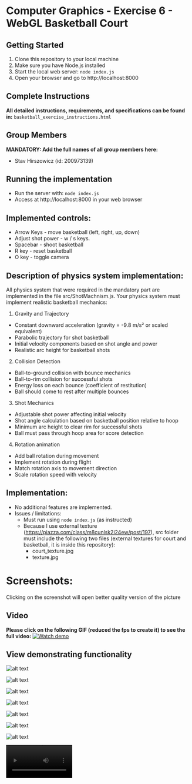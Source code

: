# Computer Graphics - Exercise 6 - WebGL Basketball Court

## Getting Started
1. Clone this repository to your local machine
2. Make sure you have Node.js installed
3. Start the local web server: `node index.js`
4. Open your browser and go to http://localhost:8000

## Complete Instructions
**All detailed instructions, requirements, and specifications can be found in:**
`basketball_exercise_instructions.html`

## Group Members
**MANDATORY: Add the full names of all group members here:**
- Stav Hirszowicz (id: 200973139)

## Running the implementation
- Run the server with: `node index.js`
- Access at http://localhost:8000 in your web browser


## Implemented controls:
- Arrow Keys - move basketball (left, right, up, down)
- Adjust shot power - w / s keys.
- Spacebar - shoot basketball
- R key - reset basketball
- O key - toggle camera

## Description of physics system implementation:

All physics system that were required in the mandatory part are implemented in the file src/ShotMachnism.js.
Your physics system must implement realistic basketball mechanics:

1. Gravity and Trajectory
- Constant downward acceleration (gravity = -9.8 m/s² or scaled equivalent)
- Parabolic trajectory for shot basketball
- Initial velocity components based on shot angle and power
- Realistic arc height for basketball shots

2. Collision Detection
- Ball-to-ground collision with bounce mechanics
- Ball-to-rim collision for successful shots
- Energy loss on each bounce (coefficient of restitution)
- Ball should come to rest after multiple bounces

3. Shot Mechanics
- Adjustable shot power affecting initial velocity
- Shot angle calculation based on basketball position relative to hoop
- Minimum arc height to clear rim for successful shots
- Ball must pass through hoop area for score detection

4. Rotation animation
- Add ball rotation during movement
- Implement rotation during flight
- Match rotation axis to movement direction
- Scale rotation speed with velocity

## Implementation:
- No additional features are implemented.
- Issues / limitations:
    - Must run using `node index.js` (as instructed)
    - Because I use external texture (https://piazza.com/class/m8cunlsk2i24ew/post/197),
    src folder must include the following two files (external textures for court and basketball, it is inside this repository):
        - court_texture.jpg
        - texture.jpg


# Screenshots:

Clicking on the screenshot will open better quality version of the picture
## Video
**Please click on the following GIF (reduced the fps to create it) to see the full video:**
[![Watch demo](./screenshots/Video.gif)](./screenshots/Video.mp4)

## View demonstrating functionality
![alt text](./screenshots/1.PNG)

![alt text](./screenshots/2.PNG)

![alt text](./screenshots/3.PNG)

![alt text](./screenshots/4.PNG)

![alt text](./screenshots/5.PNG)

![alt text](./screenshots/6.PNG)

![alt text](./screenshots/7.PNG)


<video src='./screenshots/Video.mkv' width=180></video>